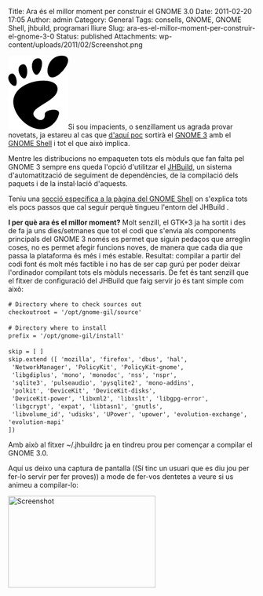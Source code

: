 Title: Ara és el millor moment per construir el GNOME 3.0
Date: 2011-02-20 17:05
Author: admin
Category: General
Tags: consells, GNOME, GNOME Shell, jhbuild, programari lliure
Slug: ara-es-el-millor-moment-per-construir-el-gnome-3-0
Status: published
Attachments: wp-content/uploads/2011/02/Screenshot.png

[<img src="./wp-content/uploads/2008/01/gnomefoot.png" title="logotip del GNOME" class="alignright size-full wp-image-274" width="122" height="150" />](http://gil.badall.net/wp-content/uploads/2008/01/gnomefoot.png)Si sou impacients, o senzillament us agrada provar novetats, ja estareu al cas que [d'aquí poc](http://live.gnome.org/TwoPointNinetyone "Calendari de llançament del GNOME 3 previst pel 6 d'abril") sortirà el [GNOME 3](http://www.gnome3.org "Pàgina de promoció del GNOME3") amb el [GNOME Shell](http://live.gnome.org/GnomeShell "Pàgina principal del projecte GNOME Shell a la wiki del GNOME") i tot el que això implica.

Mentre les distribucions no empaqueten tots els mòduls que fan falta pel GNOME 3 sempre ens queda l'opció d'utilitzar el [JHBuild](http://library.gnome.org/devel/jhbuild/stable/ "Documentació del JHBuild, l'eina de compilació del GNOME"), un sistema d'automatització de seguiment de dependències, de la compilació dels paquets i de la instal·lació d'aquests.

Teniu una [secció específica a la pàgina del GNOME Shell](http://live.gnome.org/GnomeShell#Building "Secció de la pàgina principal del projecte GNOME Shell a la wiki del GNOME on s'explica com compilar el GNOME Shell") on s'explica tots els pocs passos que cal seguir perquè tingueu l'entorn del JHBuild .

**I per què ara és el millor moment?** Molt senzill, el GTK+3 ja ha sortit i des de fa ja uns dies/setmanes que tot el codi que s'envia als components principals del GNOME 3 només es permet que siguin pedaços que arreglin coses, no es permet afegir funcions noves, de manera que cada dia que passa la plataforma és més i més estable. Resultat: compilar a partir del codi font és molt més factible i no has de ser cap gurú per poder deixar l'ordinador compilant tots els mòduls necessaris. De fet és tant senzill que el fitxer de configuració del JHBuild que faig servir jo és tant simple com això:

    # Directory where to check sources out
    checkoutroot = '/opt/gnome-gil/source'

    # Directory where to install
    prefix = '/opt/gnome-gil/install'

    skip = [ ]
    skip.extend ([ 'mozilla', 'firefox', 'dbus', 'hal',
     'NetworkManager', 'PolicyKit', 'PolicyKit-gnome',
     'libgdiplus', 'mono', 'monodoc', 'nss', 'nspr',
     'sqlite3', 'pulseaudio', 'pysqlite2', 'mono-addins',
     'polkit', 'DeviceKit', 'DeviceKit-disks',
     'DeviceKit-power', 'libxml2', 'libxslt', 'libgpg-error',
     'libgcrypt', 'expat', 'libtasn1', 'gnutls',
     'libvolume_id', 'udisks', 'UPower', 'upower', 'evolution-exchange', 'evolution-mapi'
    ])

Amb això al fitxer ~/.jhbuildrc ja en tindreu prou per començar a compilar el GNOME 3.0.

Aquí us deixo una captura de pantalla ((Sí tinc un usuari que es diu jou per fer-lo servir per fer proves)) a mode de fer-vos dentetes a veure si us animeu a compilar-lo:

[<img src="./wp-content/uploads/2011/02/Screenshot-300x187.png" title="Screenshot" class="size-medium wp-image-1192 aligncenter" width="300" height="187" />]({static}wp-content/uploads/2011/02/Screenshot.png)
